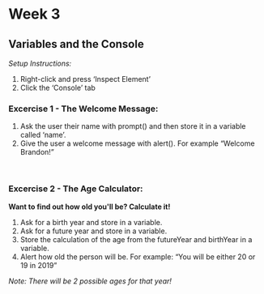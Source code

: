 # Week 3

## Variables and the Console

_Setup Instructions:_
1. Right-click and press ‘Inspect Element’
2. Click the ‘Console’ tab

### Excercise 1 - The Welcome Message: 
1. Ask the user their name with prompt() and then store it in a variable called ‘name’. 
2. Give the user a welcome message with alert(). For example “Welcome Brandon!”

<p>&nbsp;</p>

### Excercise 2 - The Age Calculator: 
**Want to find out how old you'll be? Calculate it!**
1. Ask for a birth year and store in a variable.
2. Ask for a future year and store in a variable.
3. Store the calculation of the age from the futureYear and birthYear in a variable.
4. Alert how old the person will be. For example: “You will be either 20 or 19 in 2019”

_Note: There will be 2 possible ages for that year!_
